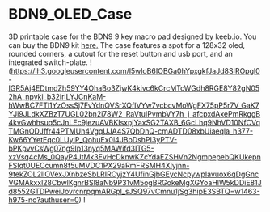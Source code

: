 # BDN9_OLED_Case
3D printable case for the BDN9 9 key macro pad designed by keeb.io. 
You can buy the BDN9 kit [here.](https://keeb.io/collections/frontpage/products/bdn9-3x3-9-key-macropad-rotary-encoder-support)
The case features a spot for a 128x32 oled, rounded corners, a cutout for the reset button and usb port, and an integrated switch-plate. 
!(https://lh3.googleusercontent.com/l5wloB6IOBGa0hYpxgkfJaJd8SIROpgl0-IGR5Aj4EDtmdZh59YY4OhaBo3ZjwK4kivc6kCrcMTcWGdh8RGE8Y82gN052hA_npvki_b32iriLYJCnKaM-hWwBC7FTl1YzOssSj7FvYdnQVSrXQfIVYw7vcbcvMoWgFX75pP5r7V_GaK7YJi9JLdkXZBzT7UGL02bn2i78W2_RaVtuIPvmbVY7h_j_afcpxdAxePmRkggB4kvGwhhsuq5cJnLEc9jezuAVBKIsxpjYaxSG2TAXB_6GcLhq9NhVD10NfCVqTMGnODJffr44PTMUh4VgqUJA4S7QbDnQ-cmADTD08xbUiaeqla_h377-Kw66YYetEqc0LUyIP_QohuEx0i4JBbDshPI3yPTV-bPKpvvCsWg07ng9Ip13nyq5MAWifd3ITG5-xzVsq4cMs_0QayP4JtMk3EvHcDknwKZcYdaEZSHVn2NgmpepebQKUkepnFSIqt0UECcumn8f5uMVDC1PX29aRmFRSMH4Xlyjnn-9tekZOL2lIOVexJXnbzeSbLRIRCyjzY4UfinGjbGEycNcpywpIavuox6qDgGncVGMAkxxl28CbwlKgnrBSl8aNb9P31vM5ogBRGokeMgXGYoaHlW5kDDiE81Jd8552GTDPweiJovrcnrpqmARGpl_sJSQ97vCmnu1jSg3hipE3SBTQ=w1463-h975-no?authuser=0) !
